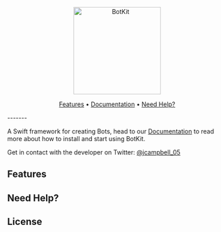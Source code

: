 <p align="center">
<img alt="BotKit" src="https://jcampbell05.github.io/BotKit.js/Images/Logo.png" height="200" />
</p>

<p align="center">
  <a href="#features">Features</a> &bull;
  <a href="https://github.com/jcampbell05/BotKit.js/wiki">Documentation</a> &bull;
  <a href="#need-help">Need Help?</a> 
</p>
-------

A Swift framework for creating Bots, head to our [Documentation](https://github.com/jcampbell05/BotKit.js/wiki) to read more about how to install and start using BotKit.

Get in contact with the developer on Twitter: [@jcampbell_05](https://twitter.com/jcampbell_05)

## Features

## Need Help?

## License
